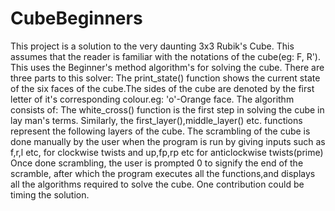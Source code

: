 # CubeBeginners
This project is a solution to the very daunting 3x3 Rubik's Cube. This assumes that the reader is familiar with the notations of the cube(eg: F, R').
This uses the Beginner's method algorithm's for solving the cube.
There are three parts to this solver:
  The print_state() function shows the current state of the six faces of the cube.The sides of the cube are denoted by the first letter of it's corresponding colour.eg: 'o'-Orange   face.
The algorithm consists of:
  The white_cross() function is the first step in solving the cube in lay man's terms.
  Similarly, the first_layer(),middle_layer() etc. functions represent the following layers of the cube.
 The scrambling of the cube is done manually by the user when the program is run by giving inputs such as f,r,l etc, for clockwise twists and up,fp,rp etc for anticlockwise        twists(prime)
 Once done scrambling, the user is prompted 0 to signify the end of the scramble, after which the program executes all the functions,and displays all the algorithms required to solve the cube.
 One contribution could be timing the solution.
  
